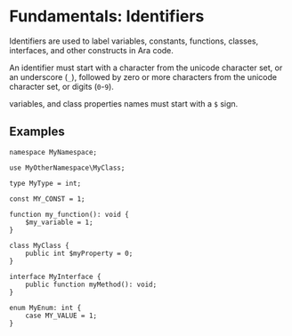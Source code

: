 # Fundamentals: Identifiers

Identifiers are used to label variables, constants, functions, classes, interfaces, and other constructs in Ara code.

An identifier must start with a character from the unicode character set, or an underscore (`_`), followed by zero or more characters from the unicode character set, or digits (`0`-`9`).

variables, and class properties names must start with a `$` sign. 

## Examples

```
namespace MyNamespace;

use MyOtherNamespace\MyClass;

type MyType = int;

const MY_CONST = 1;

function my_function(): void {
    $my_variable = 1;
}

class MyClass {
    public int $myProperty = 0;
}

interface MyInterface {
    public function myMethod(): void;
}

enum MyEnum: int {
    case MY_VALUE = 1;
}
```
